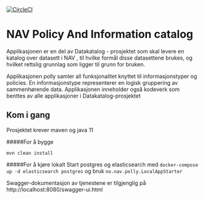 [![CircleCI](https://circleci.com/gh/navikt/polly.svg?style=svg)](https://circleci.com/gh/navikt/polly)

# NAV Policy And Information catalog
Applikasjonen er en del av Datakatalog - prosjektet som skal levere en katalog over datasett i NAV
, til hvilke formål disse datasettene brukes, og hvilket rettslig grunnlag som ligger til grunn for bruken.

Applikasjonen polly samler all funksjonalitet knyttet til informasjonstyper og policies. En informasjonstype representerer en logisk 
gruppering av sammenhørende data. Applikasjonen inneholder også kodeverk som benttes av alle applikasjoner i Datakatalog-prosjektet

## Kom i gang
Prosjektet krever maven og java 11

#####For å bygge

``mvn clean install``

#####For å kjøre lokalt
Start postgres og elasticsearch med `docker-compose up -d elasticsearch postgres`
og bruk ``no.nav.polly.LocalAppStarter``

Swagger-dokumentasjon av tjenestene er tilgjenglig på http://localhost:8080/swagger-ui.html